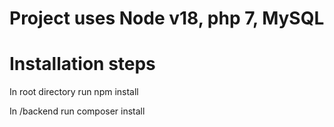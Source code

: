 # Project uses Node v18, php 7, MySQL

# Installation steps

In root directory run
npm install

In /backend run
composer install


